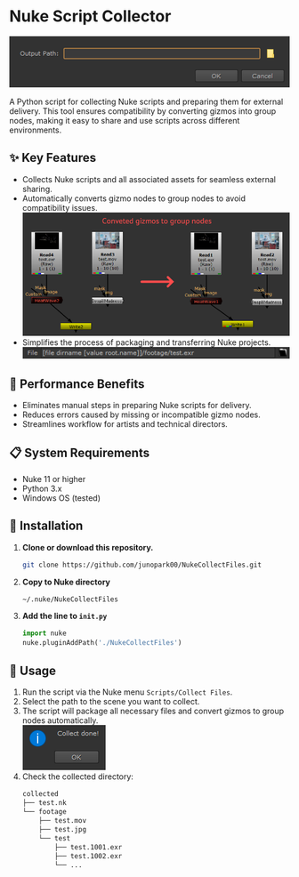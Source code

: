 # Nuke Script Collector

![cf_main](/resource/cf_main.png)

A Python script for collecting Nuke scripts and preparing them for external delivery. This tool ensures compatibility by converting gizmos into group nodes, making it easy to share and use scripts across different environments.


## ✨ Key Features

- Collects Nuke scripts and all associated assets for seamless external sharing.
- Automatically converts gizmo nodes to group nodes to avoid compatibility issues.
<br>![cf_node](/resource/cf_node.png)
- Simplifies the process of packaging and transferring Nuke projects.
<br>![cf_file_knob](/resource/cf_file_knob.png)


## 🚀 Performance Benefits

- Eliminates manual steps in preparing Nuke scripts for delivery.
- Reduces errors caused by missing or incompatible gizmo nodes.
- Streamlines workflow for artists and technical directors.


## 📋 System Requirements

- Nuke 11 or higher
- Python 3.x
- Windows OS (tested)


## 🚀 Installation

1. **Clone or download this repository.**
    ```bash
    git clone https://github.com/junopark00/NukeCollectFiles.git
    ```
2. **Copy to Nuke directory**
    ```bash
    ~/.nuke/NukeCollectFiles
    ```
3. **Add the line to `init.py`**
    ```python
    import nuke
    nuke.pluginAddPath('./NukeCollectFiles')
    ```


## 📖 Usage

1. Run the script via the Nuke menu `Scripts/Collect Files`.
2. Select the path to the scene you want to collect.
3. The script will package all necessary files and convert gizmos to group nodes automatically.
<br>![cf_done](/resource/cf_done.png)
4. Check the collected directory:
    ```text
    collected
    ├── test.nk
    └── footage
        ├── test.mov
        ├── test.jpg
        └── test
            ├── test.1001.exr
            ├── test.1002.exr
            └── ...
    ```

